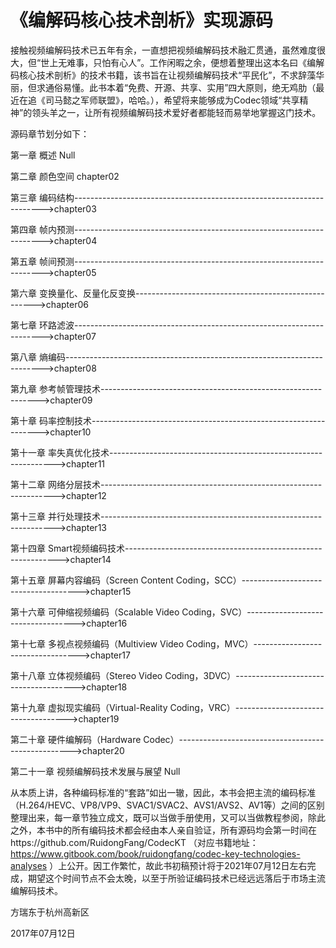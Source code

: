 # 《编解码核心技术剖析》实现源码
接触视频编解码技术已五年有余，一直想把视频编解码技术融汇贯通，虽然难度很大，但“世上无难事，只怕有心人”。工作闲暇之余，便想着整理出这本名曰《编解码核心技术剖析》的技术书籍，该书旨在让视频编解码技术“平民化”，不求辞藻华丽，但求通俗易懂。此书本着“免费、开源、共享、实用”四大原则，绝无鸡肋（最近在追《司马懿之军师联盟》，哈哈。），希望将来能够成为Codec领域“共享精神”的领头羊之一，让所有视频编解码技术爱好者都能轻而易举地掌握这门技术。

源码章节划分如下：

第一章 概述                                  Null

第二章 颜色空间                                chapter02

第三章 编码结构---------------------------------------------------------------------->chapter03

第四章 帧内预测---------------------------------------------------------------------->chapter04

第五章 帧间预测---------------------------------------------------------------------->chapter05

第六章 变换量化、反量化反变换----------------------------------------------------->chapter06

第七章 环路滤波---------------------------------------------------------------------->chapter07

第八章 熵编码------------------------------------------------------------------------>chapter08

第九章 参考帧管理技术-------------------------------------------------------------->chapter09

第十章 码率控制技术----------------------------------------------------------------->chapter10

第十一章 率失真优化技术---------------------------------------------------------------->chapter11

第十二章 网络分层技术------------------------------------------------------------------>chapter12

第十三章 并行处理技术------------------------------------------------------------------>chapter13

第十四章 Smart视频编码技术------------------------------------------------------------->chapter14

第十五章 屏幕内容编码（Screen Content Coding，SCC）------------------------------------->chapter15

第十六章 可伸缩视频编码（Scalable Video Coding，SVC）----------------------------------->chapter16

第十七章 多视点视频编码（Multiview Video Coding，MVC）---------------------------------->chapter17

第十八章 立体视频编码（Stereo Video Coding，3DVC）-------------------------------------->chapter18

第十九章 虚拟现实编码（Virtual-Reality Coding，VRC）------------------------------------>chapter19

第二十章 硬件编解码（Hardware Codec）--------------------------------------------------->chapter20

第二十一章 视频编解码技术发展与展望                              Null

从本质上讲，各种编码标准的“套路”如出一辙，因此，本书会把主流的编码标准（H.264/HEVC、VP8/VP9、SVAC1/SVAC2、AVS1/AVS2、AV1等）之间的区别整理出来，每一章节独立成文，既可以当做手册使用，又可以当做教程参阅，除此之外，本书中的所有编码技术都会经由本人亲自验证，所有源码均会第一时间在https://github.com/RuidongFang/CodecKT （对应书籍地址：https://www.gitbook.com/book/ruidongfang/codec-key-technologies-analyses ）上公开。因工作繁忙，故此书初稿预计将于2021年07月12日左右完成，期望这个时间节点不会太晚，以至于所验证编码技术已经远远落后于市场主流编解码技术。

方瑞东于杭州高新区

2017年07月12日
